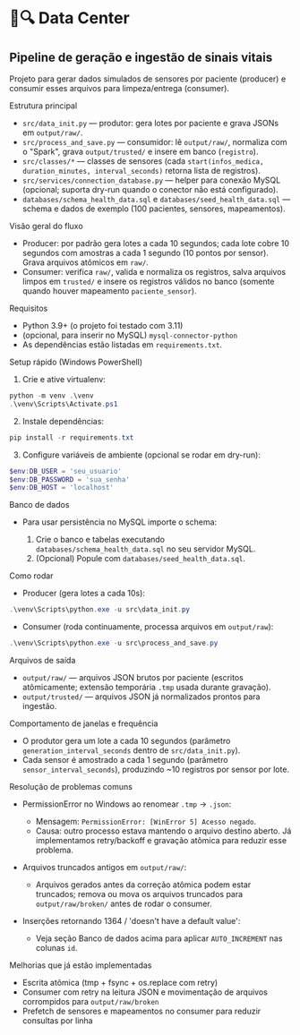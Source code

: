 # 🎲🔍 Data Center
## Pipeline de geração e ingestão de sinais vitais

Projeto para gerar dados simulados de sensores por paciente (producer) e consumir esses arquivos para limpeza/entrega (consumer).

Estrutura principal
- `src/data_init.py` — produtor: gera lotes por paciente e grava JSONs em `output/raw/`.
- `src/process_and_save.py` — consumidor: lê `output/raw/`, normaliza com o "Spark", grava `output/trusted/` e insere em banco (`registro`).
- `src/classes/*` — classes de sensores (cada `start(infos_medica, duration_minutes, interval_seconds)` retorna lista de registros).
- `src/services/connection_database.py` — helper para conexão MySQL (opcional; suporta dry-run quando o conector não está configurado).
- `databases/schema_health_data.sql` e `databases/seed_health_data.sql` — schema e dados de exemplo (100 pacientes, sensores, mapeamentos).

Visão geral do fluxo
- Producer: por padrão gera lotes a cada 10 segundos; cada lote cobre 10 segundos com amostras a cada 1 segundo (10 pontos por sensor). Grava arquivos atômicos em `raw/`.
- Consumer: verifica `raw/`, valida e normaliza os registros, salva arquivos limpos em `trusted/` e insere os registros válidos no banco (somente quando houver mapeamento `paciente_sensor`).

Requisitos
- Python 3.9+ (o projeto foi testado com 3.11)
- (opcional, para inserir no MySQL) `mysql-connector-python`
- As dependências estão listadas em `requirements.txt`.

Setup rápido (Windows PowerShell)
1) Crie e ative virtualenv:
```powershell
python -m venv .\venv
.\venv\Scripts\Activate.ps1
```
2) Instale dependências:
```powershell
pip install -r requirements.txt
```
3) Configure variáveis de ambiente (opcional se rodar em dry-run):
```powershell
$env:DB_USER = 'seu_usuario'
$env:DB_PASSWORD = 'sua_senha'
$env:DB_HOST = 'localhost'
```

Banco de dados
- Para usar persistência no MySQL importe o schema:

  1. Crie o banco e tabelas executando `databases/schema_health_data.sql` no seu servidor MySQL.
  2. (Opcional) Popule com `databases/seed_health_data.sql`.

Como rodar
- Producer (gera lotes a cada 10s):
```powershell
.\venv\Scripts\python.exe -u src\data_init.py
```

- Consumer (roda continuamente, processa arquivos em `output/raw`):
```powershell
.\venv\Scripts\python.exe -u src\process_and_save.py
```

Arquivos de saída
- `output/raw/` — arquivos JSON brutos por paciente (escritos atômicamente; extensão temporária `.tmp` usada durante gravação).
- `output/trusted/` — arquivos JSON já normalizados prontos para ingestão.

Comportamento de janelas e frequência
- O produtor gera um lote a cada 10 segundos (parâmetro `generation_interval_seconds` dentro de `src/data_init.py`).
- Cada sensor é amostrado a cada 1 segundo (parâmetro `sensor_interval_seconds`), produzindo ~10 registros por sensor por lote.

Resolução de problemas comuns
- PermissionError no Windows ao renomear `.tmp` -> `.json`:
  - Mensagem: `PermissionError: [WinError 5] Acesso negado`.
  - Causa: outro processo estava mantendo o arquivo destino aberto. Já implementamos retry/backoff e gravação atômica para reduzir esse problema.

- Arquivos truncados antigos em `output/raw/`:
  - Arquivos gerados antes da correção atômica podem estar truncados; remova ou mova os arquivos truncados para `output/raw/broken/` antes de rodar o consumer.

- Inserções retornando 1364 / 'doesn't have a default value':
  - Veja seção Banco de dados acima para aplicar `AUTO_INCREMENT` nas colunas `id`.

Melhorias que já estão implementadas
- Escrita atômica (tmp + fsync + os.replace com retry)
- Consumer com retry na leitura JSON e movimentação de arquivos corrompidos para `output/raw/broken`
- Prefetch de sensores e mapeamentos no consumer para reduzir consultas por linha
